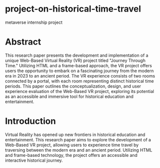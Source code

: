 # project-on-historical-time-travel
metaverse internship project


# Abstract

This research paper presents the development and implementation of a unique Web-Based Virtual Reality (VR) project titled "Journey Through Time." Utilizing HTML and a frame-based approach, the VR project offers users the opportunity to embark on a fascinating journey from the modern era in 2023 to an ancient period. The VR experience consists of two rooms connected by a portal, with each room representing distinct historical time periods. This paper outlines the conceptualization, design, and user experience evaluation of the Web-Based VR project, exploring its potential as an accessible and immersive tool for historical education and entertainment.

# Introduction

Virtual Reality has opened up new frontiers in historical education and entertainment. This research paper aims to explore the development of a Web-Based VR project, allowing users to experience time travel by traversing between the modern era and an ancient period. Utilizing HTML and frame-based technology, the project offers an accessible and interactive historical journey.
